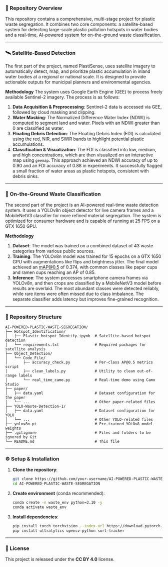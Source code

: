 ### 📁 Repository Overview

This repository contains a comprehensive, multi-stage project for plastic waste segregation. It combines two core components: a satellite-based system for detecting large-scale plastic pollution hotspots in water bodies and a real-time, AI-powered system for on-the-ground waste classification.

-----

### 🛰️ Satellite-Based Detection

The first part of the project, named PlastiSense, uses satellite imagery to automatically detect, map, and prioritize plastic accumulation in inland water bodies at a regional or national scale. It is designed to provide actionable outputs for municipal planners and environmental agencies.

**Methodology**
The system uses Google Earth Engine (GEE) to process freely available Sentinel-2 imagery. The process is as follows:

1.  **Data Acquisition & Preprocessing**: Sentinel-2 data is accessed via GEE, followed by cloud masking and clipping.
2.  **Water Masking**: The Normalized Difference Water Index (NDWI) is computed to segment land and water. Pixels with an NDWI greater than 0 are classified as water.
3.  **Floating Debris Detection**: The Floating Debris Index (FDI) is calculated using the red, NIR, and SWIR bands to highlight potential plastic accumulations.
4.  **Classification & Visualization**: The FDI is classified into low, medium, and high concentrations, which are then visualized on an interactive map using `geemap`. This approach achieved an NDWI accuracy of up to 0.90 and an FDI accuracy of 0.88 in experiments. It successfully flagged a small fraction of water areas as plastic hotspots, consistent with debris sinks.

-----

### 🤖 On-the-Ground Waste Classification

The second part of the project is an AI-powered real-time waste detection system. It uses a YOLOv8n object detector for live camera frames and a MobileNetV3 classifier for more refined material segregation. The system is optimized for consumer hardware and is capable of running at 25 FPS on a GTX 1650 GPU.

**Methodology**

1.  **Dataset**: The model was trained on a combined dataset of 43 waste categories from various public sources.
2.  **Training**: The YOLOv8n model was trained for 15 epochs on a GTX 1650 GPU with augmentations like flips and brightness jitter. The final model achieved an mAP@0.5 of 0.374, with common classes like paper cups and ramen cups reaching an AP of 0.85.
3.  **Inference**: The system processes smartphone camera frames via YOLOv8n, and then crops are classified by a MobileNetV3 model before results are overlaid. The most abundant classes were detected reliably, while rare items were often missed due to class imbalance. The separate classifier adds latency but improves fine-grained recognition.

-----

### 📂 Repository Structure

```
AI-POWERED-PLASTIC-WASTE-SEGREGATION/
├── Hotspot_Identification/
│   ├── Plastic_hotspot_Identify.ipynb  # Satellite-based hotspot detection
│   └── requirements.txt                # Required packages for satellite analysis
├── Object_Detection/
│   └── Code_File/
│       ├── accuracy_check.py           # Per-class AP@0.5 metrics script
│       ├── clean_labels.py             # Utility to clean out-of-range labels
│       └── real_time_camo.py           # Real-time demo using Camo Studio
├── paper/
│   ├── data.yaml                       # Dataset configuration for the paper
│   └── ...                             # Other paper-related files
├── YOLO-Waste-Detection-1/
│   ├── data.yaml                       # Dataset configuration for YOLO
│   └── ...                             # Other YOLO-related files
├── yolov8n.pt                          # Pre-trained YOLOv8 model weights
├── .gitignore                          # Files and folders to be ignored by Git
└── README.md                           # This file
```

-----

### ⚙️ Setup & Installation

1.  **Clone the repository**:
    ```bash
    git clone https://github.com/your-username/AI-POWERED-PLASTIC-WASTE-SEGREGATION.git
    cd AI-POWERED-PLASTIC-WASTE-SEGREGATION
    ```
2.  **Create environment** (conda recommended):
    ```bash
    conda create -n waste_env python=3.10 -y
    conda activate waste_env
    ```
3.  **Install dependencies**:
    ```bash
    pip install torch torchvision --index-url https://download.pytorch.org/whl/cu118
    pip install ultralytics opencv-python sort-tracker
    ```

-----

### 📜 License

This project is released under the **CC BY 4.0** license.